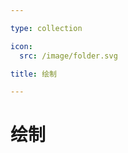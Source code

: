 ```yaml
---

type: collection

icon:
  src: /image/folder.svg

title: 绘制

---
```


# 绘制

<ShowBreadcrumb />

<ShowResources />

